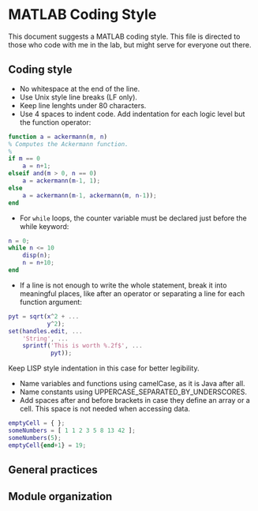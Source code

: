 # MATLAB Coding Style

This document suggests a MATLAB coding style. This file is directed to those
who code with me in the lab, but might serve for everyone out there.

Coding style
------------

- No whitespace at the end of the line.
- Use Unix style line breaks (LF only).
- Keep line lenghts under 80 characters.
- Use 4 spaces to indent code. Add indentation for each logic level but the function operator:
``` matlab
function a = ackermann(m, n)
% Computes the Ackermann function.
%
if m == 0
    a = n+1;
elseif and(m > 0, n == 0)
    a = ackermann(m-1, 1);
else
    a = ackermann(m-1, ackermann(m, n-1));
end
```
- For `while` loops, the counter variable must be declared just before the while keyword:
``` matlab
n = 0;
while n <= 10
    disp(n);
    n = n+10;
end
```
- If a line is not enough to write the whole statement, break it into meaningful places, 
like after an operator or separating a line for each function argument:
``` matlab
pyt = sqrt(x^2 + ...
           y^2);
set(handles.edit, ...
    'String', ...
    sprintf('This is worth %.2f$', ...
            pyt));
```
Keep LISP style indentation in this case for better legibility.
- Name variables and functions using camelCase, as it is Java after all.
- Name constants using UPPERCASE_SEPARATED_BY_UNDERSCORES.
- Add spaces after and before brackets in case they define an array or a cell.
This space is not needed when accessing data.
``` matlab
emptyCell = { };
someNumbers = [ 1 1 2 3 5 8 13 42 ];
someNumbers(5);
emptyCell{end+1} = 19;
```

General practices
-----------------

<!-- TODO Add practices -->

Module organization
-------------------

<!-- TODO Talk about module organization -->
